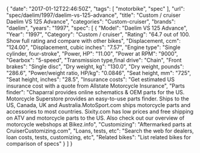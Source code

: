 {
    "date": "2017-01-12T22:46:50Z",
    "tags": [
        "motorbike",
        "spec"
    ],
    "url": "spec\/daelim\/1997\/daelim-vs-125-advance",
    "title": "Custom \/ cruiser Daelim VS 125 Advance",
    "categories": "Custom-cruiser",
    "brands": "daelim",
    "years": "1997",
    "spec": [
        {
            "Model": "Daelim VS 125 Advance",
            "Year": "1997",
            "Category": "Custom \/ cruiser",
            "Rating": "64.7 out of 100. Show full rating and compare with other bikes",
            "Displacement, ccm": "124.00",
            "Displacement, cubic inches": "7.57",
            "Engine type": "Single cylinder, four-stroke",
            "Power, HP": "11.00",
            "Power at RPM": "9000",
            "Gearbox": "5-speed",
            "Transmission type,final drive": "Chain",
            "Front brakes": "Single disc",
            "Dry weight, kg": "130.0",
            "Dry weight, pounds": "286.6",
            "Power\/weight ratio, HP\/kg": "0.0846",
            "Seat height, mm": "725",
            "Seat height, inches": "28.5",
            "Insurance costs": "Get estimated US insurance cost with a quote from Allstate Motorcycle Insurance",
            "Parts finder": "Chaparral provides online schematics & OEM parts for the US.   Motorcycle Superstore provides an easy-to-use parts finder. Ships to the US, Canada, UK and Australia.MotoSport.com ships motorcycle parts and accessories to most countries.    Sixity.com has low prices and free shipping on ATV and motorcycle parts to the US. Also check out our overview of motorcycle webshops at Bikez.info",
            "Customizing": "Aftermarked parts at CruiserCustomizing.com",
            "Loans, tests, etc": "Search the web for dealers, loan costs, tests, customizing, etc",
            "Related bikes": "List related bikes for comparison of specs"
        }
    ]
}